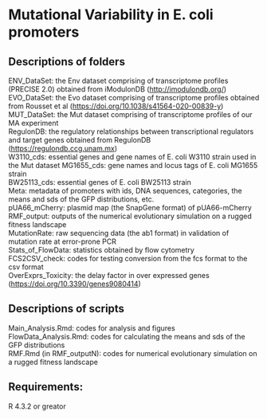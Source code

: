 # Mutational Variability in E. coli　 promoters

## Descriptions of folders
ENV_DataSet: the Env dataset comprising of transcriptome profiles (PRECISE 2.0) obtained from iModulonDB (http://imodulondb.org/)  
EVO_DataSet: the Evo dataset comprising of transcriptome profiles obtained from Rousset et al (https://doi.org/10.1038/s41564-020-00839-y)  
MUT_DataSet: the Mut dataset comprising of transcriptome profiles of our MA experiment  
RegulonDB: the regulatory relationships between transcriptional regulators and target genes obtained from RegulonDB (https://regulondb.ccg.unam.mx)  
W3110_cds: essential genes and gene names of E. coli W3110 strain used in the Mut dataset
MG1655_cds: gene names and locus tags of E. coli MG1655 strain  
BW25113_cds: essential genes of E. coli BW25113 strain  
Meta: metadata of promoters with ids, DNA sequences, categories, the means and sds of the GFP distributions, etc.  
pUA66_mCherry: plasmid map (the SnapGene format) of pUA66-mCherry  
RMF_output: outputs of the numerical evolutionary simulation on a rugged fitness landscape  
MutationRate: raw sequencing data (the ab1 format) in validation of mutation rate at error-prone PCR  
Stats_of_FlowData: statistics obtained by flow cytometry  
FCS2CSV_check: codes for testing conversion from the fcs format to the csv format  
OverExprs_Toxicity: the delay factor in over expressed genes (https://doi.org/10.3390/genes9080414)  


## Descriptions of scripts
Main_Analysis.Rmd: codes for analysis and figures  
FlowData_Analysis.Rmd: codes for calculating the means and sds of the GFP distributions  
RMF.Rmd (in RMF_outputN): codes for numerical evolutionary simulation on a rugged fitness landscape  
## Requirements:
R 4.3.2 or greator  